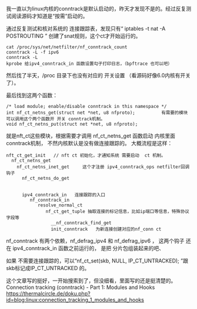 我一直以为linux内核的conntrack是默认启动的，昨天才发现不是的。经过反复测试阅读源码才知道是“按需”启动的。

通过反复测试和核对系统的 连接跟踪表，发现只有“ iptables -t nat -A  POSTROUTING ” 创建了snat规则，这个ct才开始运行的。
```text
cat /proc/sys/net/netfilter/nf_conntrack_count
conntrack -L -f ipv6
conntrack -L
kprobe 给ipv4_conntrack_in 函数设置勾子打印日志，（bpftrace 也可以吧）
````
然后找了半天，/proc  目录下也没有对应的 开关设置 （看源码好像6.0内核有开关了）。

最后找到这两个函数：
```text
/* load module; enable/disable conntrack in this namespace */
int nf_ct_netns_get(struct net *net, u8 nfproto);          有需要的模块可以调用这个两个函数开 开关 conntrack机制。
void nf_ct_netns_put(struct net *net, u8 nfproto);
```

 就是nft_ct这些模块，根据需要才调用  nf_ct_netns_get 函数启动 内核里面 conntrack机制， 不然内核默认是没有做连接跟踪的。
 大概流程是这样：
 
```text
nft_ct_get_init   // nft ct 初始化，才通知系统 需要启动  ct 机制。
  nf_ct_netns_get
    nf_ct_netns_inet_get     这个才注册 ipv4_conntrack_ops netfilter回调钩子
      nf_ct_netns_do_get


      ipv4_conntrack_in   连接跟踪的入口 
         nf_conntrack_in
            resolve_normal_ct
               nf_ct_get_tuple 抽取连接的标记信息，比如ip端口等信息，特殊协议字段等
                 __nf_conntrack_find_get
                 init_conntrack   为新连接创建对应的nf_conn ct

```

nf_conntrack  有两个依赖，nf_defrag_ipv4 和 nf_defrag_ipv6  ， 这两个钩子 还在 ipv4_conntrack_in 函数之前运行的， 是把 分片包组装起来的吧、

如果 不需要连接跟踪的，可以“nf_ct_set(skb, NULL, IP_CT_UNTRACKED); ”跟skb标记成IP_CT_UNTRACKED 的。
 


这个文章写的挺好，一开始搜索到了，但没细看，里面写的还是挺清楚的。
Connection tracking (conntrack) - Part 1: Modules and Hooks   
https://thermalcircle.de/doku.php?id=blog:linux:connection_tracking_1_modules_and_hooks
